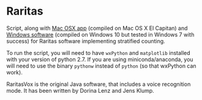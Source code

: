 # Raritas

Script, along with [Mac OSX app](https://github.com/plannapus/Raritas/raw/master/Downloads/Raritas_mac.zip) (compiled on Mac OS X El Capitan) and [Windows software](https://github.com/plannapus/Raritas/blob/master/Raritas/Downloads/Raritas_PC.zip) (compiled on Windows 10 but tested in Windows 7 with success) for Raritas software implementing stratified counting.

To run the script, you will need to have `wxPython` and `matplotlib` installed with your version of python 2.7.
If you are using miniconda/anaconda, you will need to use the binary `pythonw` instead of `python` (so that wxPython can work).

RaritasVox is the original Java software, that includes a voice recognition mode. It has been written by Dorina Lenz and Jens Klump.
